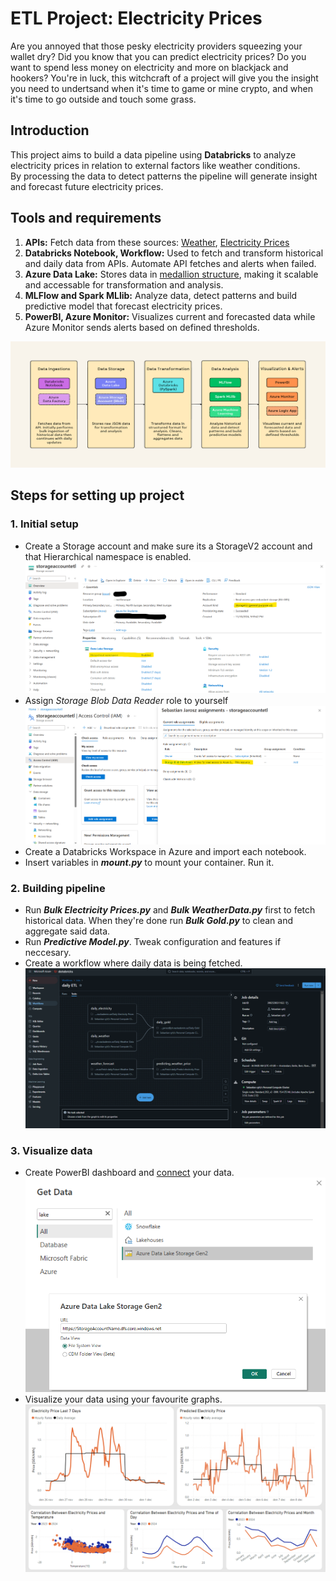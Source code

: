 # ETL Project: Electricity Prices
Are you annoyed that those pesky electricity providers squeezing your wallet dry? Did you know that you can predict electricity prices? Do you want to spend less money on electricity and more on blackjack and hookers? You're in luck, this witchcraft of a project will give you the insight you need to undertsand when it's time to game or mine crypto, and when it's time to go outside and touch some grass.

## Introduction
This project aims to build a data pipeline using **Databricks** to analyze electricity prices in relation to external factors like weather conditions.  
By processing the data to detect patterns the pipeline will generate insight and forecast future electricity prices.  


## Tools and requirements
1. **APIs:** Fetch data from these sources:
[Weather](https://open-meteo.com/en/docs/historical-forecast-api#latitude=59.3294&longitude=18.0687&start_date=2024-10-28&hourly=temperature_2m,relative_humidity_2m,precipitation,cloud_cover,wind_speed_80m,uv_index,is_day,sunshine_duration&wind_speed_unit=ms), [Electricity Prices](https://www.elprisetjustnu.se/elpris-api)
2. **Databricks Notebook, Workflow:**
Used to fetch and transform historical and daily data from APIs. Automate API fetches and alerts when failed.
3. **Azure Data Lake:**
Stores data in [medallion structure](https://learn.microsoft.com/en-us/azure/architecture/solution-ideas/articles/azure-databricks-modern-analytics-architecture), making it scalable and accessable for transformation and analysis.
4. **MLFlow and Spark MLlib:**
Analyze data, detect patterns and build predictive model that forecast electricity prices.
5. **PowerBI, Azure Monitor:**
Visualizes current and forecasted data while Azure Monitor sends alerts based on defined thresholds.

![pipeline](./images/ETL_pipeline.png)

## Steps for setting up project
### 1. Initial setup
* Create a Storage account and make sure its a StorageV2 account and that Hierarchical namespace is enabled.   
![storage_account](./images/storage_account.png)
* Assign *Storage Blob Data Reader* role to yourself
![storage_account_role](./images/storage_account_role.png)
* Create a Databricks Workspace in Azure and import each notebook.   
* Insert variables in ***mount.py*** to mount your container. Run it.
### 2. Building pipeline
* Run ***Bulk Electricity Prices.py*** and ***Bulk WeatherData.py*** first to fetch historical data. When they're done run ***Bulk Gold.py*** to clean and aggregate said data.
* Run ***Predictive Model.py***. Tweak configuration and features if neccesary.
* Create a workflow where daily data is being fetched.
![databricks_workflow](./images/databricks_workflow.png)
### 3. Visualize data
* Create PowerBI dashboard and [connect](learn.microsoft.com/en-us/fabric/onelake/create-adls-shortcut) your data.
![powerbi_connect](./images/powerbi_connect.png)
* Visualize your data using your favourite graphs.
![powerbi_visual](./images/powerbi_visual.png)
